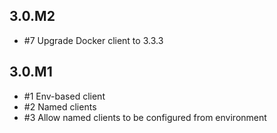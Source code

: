 ## 3.0.M2

* #7 Upgrade Docker client to 3.3.3

## 3.0.M1

* #1 Env-based client
* #2 Named clients
* #3 Allow named clients to be configured from environment

